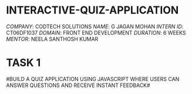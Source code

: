 # INTERACTIVE-QUIZ-APPLICATION
   *COMPANY*: CODTECH SOLUTIONS
   *NAME*: G JAGAN MOHAN
   *INTERN ID*: CT06DF1037
  *DOMAIN*: FRONT END DEVELOPMENT
  *DURATION*: 6 WEEKS
  *MENTOR*: NEELA SANTHOSH KUMAR

# TASK 1 #
  #BUILD A QUIZ APPLICATION USING JAVASCRIPT WHERE USERS CAN ANSWER QUESTIONS AND RECEIVE INSTANT FEEDBACK#
